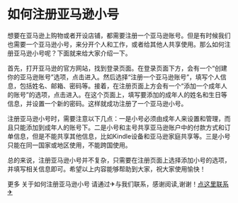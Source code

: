 # 如何注册亚马逊小号

想要在亚马逊上购物或者开设店铺，都需要注册一个亚马逊账号。但是有时候我们也需要一个亚马逊小号，来分开个人和工作，或者给其他人共享使用。那么如何注册亚马逊小号呢？下面就来给大家介绍一下。

首先，打开亚马逊的官方网站，找到登录页面。在登录页面下方，会有一个“创建你的亚马逊账号”选项，点击进入。然后选择“注册一个亚马逊账号”，填写个人信息，包括姓名、邮箱、密码等。接着，在注册页面上方会有一个“添加一个成年人的账号”的选项，点击进入。在这个页面上，填写要添加的成年人的姓名和生日等信息，并设置一个新的密码。这样就成功注册了一个亚马逊小号。

注册亚马逊小号时，需要注意以下几点：一是小号必须由成年人来设置和管理，而且只能添加到成年人的账号下。二是小号和主号共享亚马逊账户中的付款方式和订单信息，但是不能共享其他信息，比如Kindle设备和亚马逊家庭共享等。三是小号只能在同一国家或地区使用，不能跨国使用。

总的来说，注册亚马逊小号并不复杂，只需要在注册页面上选择添加小号的选项，并填写相关信息即可。希望以上内容能够帮助到大家，祝大家使用愉快！

更多 关于如何注册亚马逊小号 请通过✈与我们联系，感谢阅读,谢谢！[点这里联系✈](https://b.k02.cc)